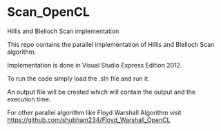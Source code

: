 # Scan_OpenCL
Hillis and Blelloch Scan implementation

This repo contains the parallel implementation of Hillis and Blelloch Scan algorithm.

Implementation is done in Visual Studio Express Edition 2012.

To run the code simply load the .sln file and run it.

An output file will be created which will contain the output and the execution time.

For other parallel algorithm like Floyd Warshall Algorithm visit https://github.com/shubham234/Floyd_Warshall_OpenCL

